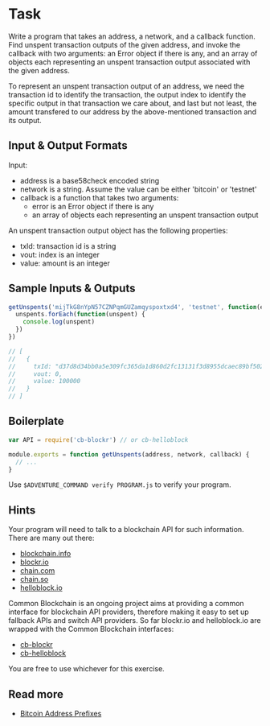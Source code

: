 # Task

Write a program that takes an address, a network, and a callback function. Find unspent transaction outputs of the given address, and invoke the callback with two arguments: an Error object if there is any, and an array of objects each representing an unspent transaction output associated with the given address.

To represent an unspent transaction output of an address, we need the transaction id to identify the transaction, the output index to identify the specific output in that transaction we care about, and last but not least, the amount transfered to our address by the above-mentioned transaction and its output.

## Input & Output Formats

Input:

* address is a base58check encoded string
* network is a string. Assume the value can be either 'bitcoin' or 'testnet'
* callback is a function that takes two arguments:
  * error is an Error object if there is any
  * an array of objects each representing an unspent transaction output

An unspent transaction output object has the following properties:

* txId: transaction id is a string
* vout: index is an integer
* value: amount is an integer

## Sample Inputs & Outputs

```js
getUnspents('mijTkG8nYpN57CZNPqmGUZamqyspoxtxd4', 'testnet', function(err, unspents) {
  unspents.forEach(function(unspent) {
    console.log(unspent)
  })
})

// [
//   {
//     txId: "d37d8d34bb0a5e309fc365da1d860d2fc13131f3d8955dcaec89bf502e58f23b",
//     vout: 0,
//     value: 100000
//   }
// ]
```

## Boilerplate

```js
var API = require('cb-blockr') // or cb-helloblock

module.exports = function getUnspents(address, network, callback) {
  // ...
}
```

Use `$ADVENTURE_COMMAND verify PROGRAM.js` to verify your program.

## Hints

Your program will need to talk to a blockchain API for such information. There are many out there:

- [blockchain.info](https://blockchain.info/api/blockchain_api)
- [blockr.io](http://btc.blockr.io/documentation/api)
- [chain.com](https://chain.com/docs)
- [chain.so](https://chain.so/api)
- [helloblock.io](https://helloblock.io/)

Common Blockchain is an ongoing project aims at providing a common interface for blockchain API providers, therefore making it easy to set up fallback APIs and switch API providers. So far blockr.io and helloblock.io are wrapped with the Common Blockchain interfaces:

- [cb-blockr](https://github.com/weilu/cb-blockr)
- [cb-helloblock](https://github.com/dcousens/cb-helloblock)

You are free to use whichever for this exercise.

## Read more

- [Bitcoin Address Prefixes](https://en.bitcoin.it/wiki/List_of_address_prefixes)
